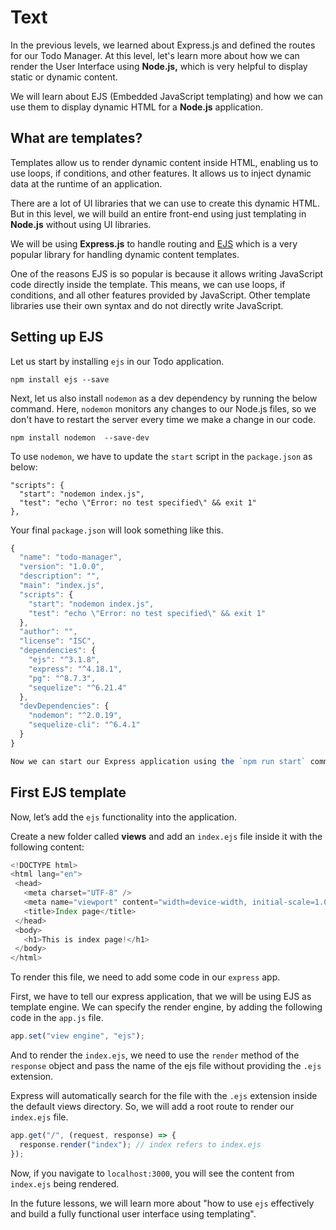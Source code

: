 # Text

In the previous levels, we learned about Express.js and defined the routes for our Todo Manager. At this level, let's learn more about how we can render the User Interface using **Node.js,** which is very helpful to display static or dynamic content.

We will learn about EJS (Embedded JavaScript templating) and how we can use them to display dynamic HTML for a **Node.js** application.

## What are templates?

Templates allow us to render dynamic content inside HTML, enabling us to use loops, if conditions, and other features. It allows us to inject dynamic data at the runtime of an application.

There are a lot of UI libraries that we can use to create this dynamic HTML. But in this level, we will build an entire front-end using just templating in **Node.js** without using UI libraries.

We will be using **Express.js** to handle routing and [EJS](https://ejs.co/) which is a very popular library for handling dynamic content templates.

One of the reasons EJS is so popular is because it allows writing JavaScript code directly inside the template. This means, we can use loops, if conditions, and all other features provided by JavaScript. Other template libraries use their own syntax and do not directly write JavaScript.

## Setting up EJS

Let us start by installing `ejs` in our Todo application.

```
npm install ejs --save
```

Next, let us also install `nodemon` as a dev dependency by running the below command. Here, `nodemon`  monitors any changes to our Node.js files, so we don't have to restart the server every time we make a change in our code.

```
npm install nodemon  --save-dev
```

To use `nodemon`, we have to update the `start` script in the `package.json` as below:

```
"scripts": {
  "start": "nodemon index.js",
  "test": "echo \"Error: no test specified\" && exit 1"
},
```

Your final `package.json` will look something like this.

```js
{
  "name": "todo-manager",
  "version": "1.0.0",
  "description": "",
  "main": "index.js",
  "scripts": {
    "start": "nodemon index.js",
    "test": "echo \"Error: no test specified\" && exit 1"
  },
  "author": "",
  "license": "ISC",
  "dependencies": {
    "ejs": "^3.1.8",
    "express": "^4.18.1",
    "pg": "^8.7.3",
    "sequelize": "^6.21.4"
  },
  "devDependencies": {
    "nodemon": "^2.0.19",
    "sequelize-cli": "^6.4.1"
  }
}

Now we can start our Express application using the `npm run start` command.
```

## First EJS template
Now, let’s add the `ejs` functionality into the application.

Create a new folder called **views** and add an `index.ejs` file inside it with the following content:

```js
<!DOCTYPE html>
<html lang="en">
 <head>
   <meta charset="UTF-8" />
   <meta name="viewport" content="width=device-width, initial-scale=1.0" />
   <title>Index page</title>
 </head>
 <body>
   <h1>This is index page!</h1>
 </body>
</html>
```

To render this file, we need to add some code in our `express` app.

First, we have to tell our express application, that we will be using EJS as template engine. We can specify the render engine, by adding the following code in the `app.js` file.

```js
app.set("view engine", "ejs");
```

And to render the `index.ejs`, we need to use the `render` method of the `response` object and pass the name of the ejs file without providing the `.ejs` extension.

Express will automatically search for the file with the `.ejs` extension inside the default views directory. So, we will add a root route to render our `index.ejs` file.

```js
app.get("/", (request, response) => {
  response.render("index"); // index refers to index.ejs
});
```

Now, if you navigate to `localhost:3000`, you will see the content from `index.ejs` being rendered.

In the future lessons, we will learn more about "how to use `ejs` effectively and build a fully functional user interface using templating".
